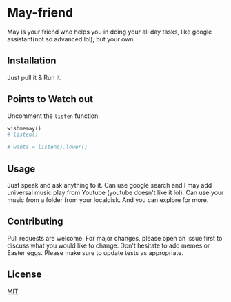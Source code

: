 # May-friend
May is your friend who helps you in doing your all day tasks, like google assistant(not so advanced lol), but your own.
## Installation
Just pull it & Run it.
## Points to Watch out
Uncomment the ```listen``` function.
```python
wishmemay()
# listen()
```
```python
# wants = listen().lower()
```
## Usage
Just speak and ask anything to it. Can use google search and I may add universal music play from Youtube (youtube doesn't like it lol). Can use your music from a folder from your localdisk. And you can explore for more.
## Contributing
Pull requests are welcome. For major changes, please open an issue first to discuss what you would like to change.
Don't hesitate to add memes or Easter eggs.
Please make sure to update tests as appropriate.
## License
[MIT](https://choosealicense.com/licenses/mit/)